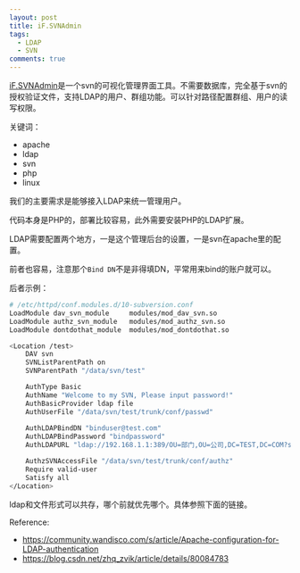 ```yaml
---
layout: post
title: iF.SVNAdmin
tags:
  - LDAP
  - SVN
comments: true  
---
```


[iF.SVNAdmin](http://svnadmin.insanefactory.com/)是一个svn的可视化管理界面工具。不需要数据库，完全基于svn的授权验证文件，支持LDAP的用户、群组功能。可以针对路径配置群组、用户的读写权限。

关键词：
- apache
- ldap
- svn
- php
- linux


我们的主要需求是能够接入LDAP来统一管理用户。

代码本身是PHP的，部署比较容易，此外需要安装PHP的LDAP扩展。

LDAP需要配置两个地方，一是这个管理后台的设置，一是svn在apache里的配置。

前者也容易，注意那个`Bind DN`不是非得填DN，平常用来bind的账户就可以。

后者示例：

```bash
# /etc/httpd/conf.modules.d/10-subversion.conf
LoadModule dav_svn_module     modules/mod_dav_svn.so
LoadModule authz_svn_module   modules/mod_authz_svn.so
LoadModule dontdothat_module  modules/mod_dontdothat.so

<Location /test>
    DAV svn
    SVNListParentPath on
    SVNParentPath "/data/svn/test"

    AuthType Basic
    AuthName "Welcome to my SVN, Please input password!"
    AuthBasicProvider ldap file
    AuthUserFile "/data/svn/test/trunk/conf/passwd"
    
    AuthLDAPBindDN "binduser@test.com"
    AuthLDAPBindPassword "bindpassword"
    AuthLDAPURL "ldap://192.168.1.1:389/OU=部门,OU=公司,DC=TEST,DC=COM?sAMAccountName"

    AuthzSVNAccessFile "/data/svn/test/trunk/conf/authz"
    Require valid-user
    Satisfy all
</Location>
```

ldap和文件形式可以共存，哪个前就优先哪个。具体参照下面的链接。

Reference:
- https://community.wandisco.com/s/article/Apache-configuration-for-LDAP-authentication
- https://blog.csdn.net/zhq_zvik/article/details/80084783